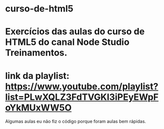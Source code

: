 # curso-de-html5
# Exercícios das aulas do curso de HTML5 do canal Node Studio Treinamentos.
# link da playlist: https://www.youtube.com/playlist?list=PLwXQLZ3FdTVGKl3iPEyEWpFoYkMUxWW5O
Algumas aulas eu não fiz o código porque foram aulas bem rápidas.
